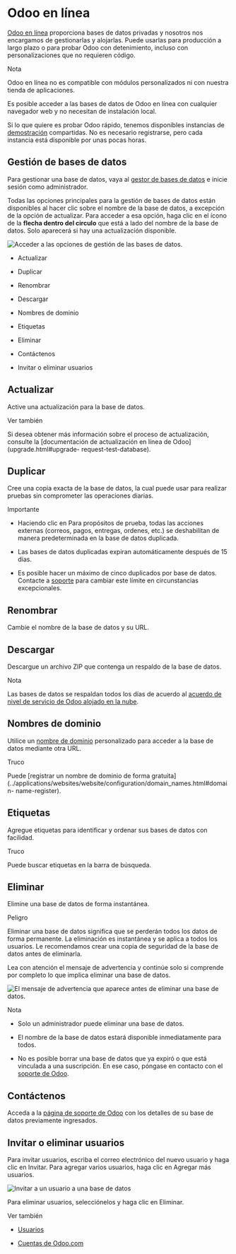 # Odoo en línea

[Odoo en línea](https://www.odoo.com/trial) proporciona bases de datos
privadas y nosotros nos encargamos de gestionarlas y alojarlas. Puede usarlas
para producción a largo plazo o para probar Odoo con detenimiento, incluso con
personalizaciones que no requieren código.

Nota

Odoo en línea no es compatible con módulos personalizados ni con nuestra
tienda de aplicaciones.

Es posible acceder a las bases de datos de Odoo en línea con cualquier
navegador web y no necesitan de instalación local.

Si lo que quiere es probar Odoo rápido, tenemos disponibles instancias de
[demostración](https://demo.odoo.com) compartidas. No es necesario
registrarse, pero cada instancia está disponible por unas pocas horas.

## Gestión de bases de datos

Para gestionar una base de datos, vaya al [gestor de bases de
datos](https://www.odoo.com/my/databases) e inicie sesión como administrador.

Todas las opciones principales para la gestión de bases de datos están
disponibles al hacer clic sobre el nombre de la base de datos, a excepción de
la opción de actualizar. Para acceder a esa opción, haga clic en el ícono de
la **flecha dentro del circulo** que está a lado del nombre de la base de
datos. Solo aparecerá si hay una actualización disponible.

![Acceder a las opciones de gestión de las bases de datos.
](../_images/database-manager.png)

  * Actualizar

  * Duplicar

  * Renombrar

  * Descargar

  * Nombres de dominio

  * Etiquetas

  * Eliminar

  * Contáctenos

  * Invitar o eliminar usuarios

## Actualizar

Active una actualización para la base de datos.

Ver también

Si desea obtener más información sobre el proceso de actualización, consulte
la [documentación de actualización en línea de Odoo](upgrade.html#upgrade-
request-test-database).

## Duplicar

Cree una copia exacta de la base de datos, la cual puede usar para realizar
pruebas sin comprometer las operaciones diarias.

Importante

  * Haciendo clic en Para propósitos de prueba, todas las acciones externas (correos, pagos, entregas, ordenes, etc.) se deshabilitan de manera predeterminada en la base de datos duplicada.

  * Las bases de datos duplicadas expiran automáticamente después de 15 días.

  * Es posible hacer un máximo de cinco duplicados por base de datos. Contacte a [soporte](https://www.odoo.com/help) para cambiar este límite en circunstancias excepcionales.

## Renombrar

Cambie el nombre de la base de datos y su URL.

## Descargar

Descargue un archivo ZIP que contenga un respaldo de la base de datos.

Nota

Las bases de datos se respaldan todos los días de acuerdo al [acuerdo de nivel
de servicio de Odoo alojado en la nube](https://www.odoo.com/cloud-sla).

## Nombres de dominio

Utilice un [nombre de
dominio](../applications/websites/website/configuration/domain_names.html)
personalizado para acceder a la base de datos mediante otra URL.

Truco

Puede [registrar un nombre de dominio de forma
gratuita](../applications/websites/website/configuration/domain_names.html#domain-
name-register).

## Etiquetas

Agregue etiquetas para identificar y ordenar sus bases de datos con facilidad.

Truco

Puede buscar etiquetas en la barra de búsqueda.

## Eliminar

Elimine una base de datos de forma instantánea.

Peligro

Eliminar una base de datos significa que se perderán todos los datos de forma
permanente. La eliminación es instantánea y se aplica a todos los usuarios. Le
recomendamos crear una copia de seguridad de la base de datos antes de
eliminarla.

Lea con atención el mensaje de advertencia y continúe solo si comprende por
completo lo que implica eliminar una base de datos.

![El mensaje de advertencia que aparece antes de eliminar una base de
datos.](../_images/delete.png)

Nota

  * Solo un administrador puede eliminar una base de datos.

  * El nombre de la base de datos estará disponible inmediatamente para todos.

  * No es posible borrar una base de datos que ya expiró o que está vinculada a una suscripción. En ese caso, póngase en contacto con el [soporte de Odoo](https://www.odoo.com/help).

## Contáctenos

Acceda a la [página de soporte de Odoo](https://www.odoo.com/help) con los
detalles de su base de datos previamente ingresados.

## Invitar o eliminar usuarios

Para invitar usuarios, escriba el correo electrónico del nuevo usuario y haga
clic en Invitar. Para agregar varios usuarios, haga clic en Agregar más
usuarios.

![Invitar a un usuario a una base de datos](../_images/invite-users.png)

Para eliminar usuarios, selecciónelos y haga clic en Eliminar.

Ver también

  * [Usuarios](../applications/general/users.html)

  * [Cuentas de Odoo.com](odoo_accounts.html)

